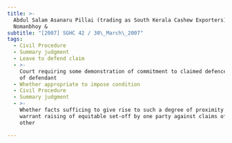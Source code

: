 ```yaml
---
title: >-
  Abdul Salam Asanaru Pillai (trading as South Kerala Cashew Exporters) v
  Nomanbhoy &
subtitle: "[2007] SGHC 42 / 30\_March\_2007"
tags:
  - Civil Procedure
  - Summary judgment
  - Leave to defend claim
  - >-
    Court requiring some demonstration of commitment to claimed defence on part
    of defendant
  - Whether appropriate to impose condition
  - Civil Procedure
  - Summary judgment
  - >-
    Whether facts sufficing to give rise to such a degree of proximity as to
    warrant raising of equitable set-off by one party against claims of the
    other

---
```


